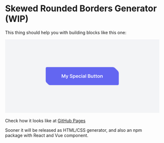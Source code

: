 # Skewed Rounded Borders Generator (WIP)

This thing should help you with building blocks like this one:

<img src="poster.jpg" />

Check how it looks like at [GitHub Pages](https://glebgorokhov.github.io/skewed-borders/)

Sooner it will be released as HTML/CSS generator, and also an npm package with React and Vue component.
